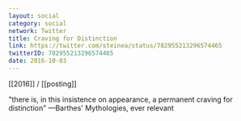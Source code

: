 ```yaml
---
layout: social
category: social
network: Twitter
title: Craving for Distinction
link: https://twitter.com/steinea/status/782955213296574465
twitterID: 782955213296574465
date: 2016-10-03
---
```


[[2016]] / [[posting]]

"there is, in this insistence on appearance, a permanent craving for distinction" —Barthes' Mythologies, ever relevant
